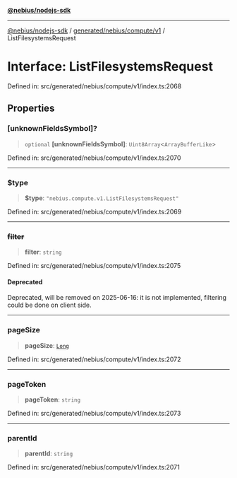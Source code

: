 [**@nebius/nodejs-sdk**](../../../../../README.md)

---

[@nebius/nodejs-sdk](../../../../../README.md) / [generated/nebius/compute/v1](../README.md) / ListFilesystemsRequest

# Interface: ListFilesystemsRequest

Defined in: src/generated/nebius/compute/v1/index.ts:2068

## Properties

### \[unknownFieldsSymbol\]?

> `optional` **\[unknownFieldsSymbol\]**: `Uint8Array`\<`ArrayBufferLike`\>

Defined in: src/generated/nebius/compute/v1/index.ts:2070

---

### $type

> **$type**: `"nebius.compute.v1.ListFilesystemsRequest"`

Defined in: src/generated/nebius/compute/v1/index.ts:2069

---

### ~~filter~~

> **filter**: `string`

Defined in: src/generated/nebius/compute/v1/index.ts:2075

#### Deprecated

Deprecated, will be removed on 2025-06-16: it is not implemented, filtering could be done on client side.

---

### pageSize

> **pageSize**: [`Long`](../../../../../runtime/protos/core/classes/Long.md)

Defined in: src/generated/nebius/compute/v1/index.ts:2072

---

### pageToken

> **pageToken**: `string`

Defined in: src/generated/nebius/compute/v1/index.ts:2073

---

### parentId

> **parentId**: `string`

Defined in: src/generated/nebius/compute/v1/index.ts:2071
